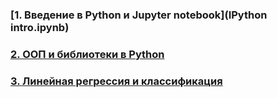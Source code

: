 ### [1. Введение в Python и Jupyter notebook](IPython intro.ipynb)
### [2. ООП и библиотеки в Python]()
### [3. Линейная регрессия и классификация]()
